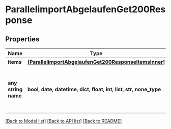 # ParallelimportAbgelaufenGet200Response


## Properties
Name | Type | Description | Notes
------------ | ------------- | ------------- | -------------
**items** | [**[ParallelimportAbgelaufenGet200ResponseItemsInner]**](ParallelimportAbgelaufenGet200ResponseItemsInner.md) |  | [optional] 
**any string name** | **bool, date, datetime, dict, float, int, list, str, none_type** | any string name can be used but the value must be the correct type | [optional]

[[Back to Model list]](../README.md#documentation-for-models) [[Back to API list]](../README.md#documentation-for-api-endpoints) [[Back to README]](../README.md)


